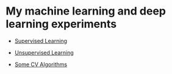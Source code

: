 # My machine learning and deep learning experiments


- <a href="/supervied_learning"> Supervised Learning </a>

- <a href="/supervied_learning"> Unsupervised Learning </a> 

- <a href="/supervied_learning"> Some CV Algorithms </a>  
